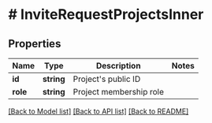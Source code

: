 # # InviteRequestProjectsInner

## Properties

Name | Type | Description | Notes
------------ | ------------- | ------------- | -------------
**id** | **string** | Project&#39;s public ID |
**role** | **string** | Project membership role |

[[Back to Model list]](../../README.md#models) [[Back to API list]](../../README.md#endpoints) [[Back to README]](../../README.md)

